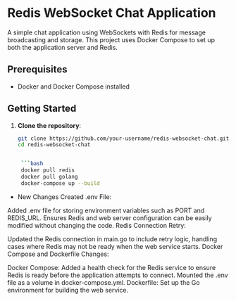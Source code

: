 # Redis WebSocket Chat Application

A simple chat application using WebSockets with Redis for message broadcasting and storage. This project uses Docker Compose to set up both the application server and Redis.

## Prerequisites

- Docker and Docker Compose installed

## Getting Started

1. **Clone the repository**:
   ```bash
   git clone https://github.com/your-username/redis-websocket-chat.git
   cd redis-websocket-chat


    ```bash
    docker pull redis
    docker pull golang
    docker-compose up --build


* New Changes
Created .env File:

Added .env file for storing environment variables such as PORT and REDIS_URL.
Ensures Redis and web server configuration can be easily modified without changing the code.
Redis Connection Retry:

Updated the Redis connection in main.go to include retry logic, handling cases where Redis may not be ready when the web service starts.
Docker Compose and Dockerfile Changes:

Docker Compose:
Added a health check for the Redis service to ensure Redis is ready before the application attempts to connect.
Mounted the .env file as a volume in docker-compose.yml.
Dockerfile:
Set up the Go environment for building the web service.
